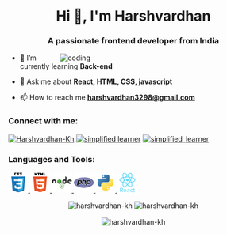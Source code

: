 <h1 align="center">Hi 👋, I'm Harshvardhan</h1>
<h3 align="center">A passionate frontend developer from India</h3>

<img align=right alt="coding" width="400" src="https://camo.githubusercontent.com/c1dcb74cc1c1835b1d716f5051499a2814c683c806b15f04b0eba492863703e9/68747470733a2f2f63646e2e6472696262626c652e636f6d2f75736572732f3733303730332f73637265656e73686f74732f363538313234332f6176656e746f2e676966">

- 🌱 I’m currently learning **Back-end**

- 💬 Ask me about **React, HTML, CSS, javascript**

- 📫 How to reach me **harshvardhan3298@gmail.com**

<h3 align="left">Connect with me:</h3>
<p align="left">
<a href="https://linkedin.com/in/harshvardhan-khairnar-016aa4273" target="blank"> <img align="center" src="https://raw.githubusercontent.com/rahuldkjain/github-profile-readme-generator/master/src/images/icons/Social/linked-in-alt.svg" alt="Harshvardhan-Kh" height="30" width="40" /> </a>
<a href="https://www.youtube.com/@MovieTube_io" target="blank"><img align="center" src="https://raw.githubusercontent.com/rahuldkjain/github-profile-readme-generator/master/src/images/icons/Social/youtube.svg" alt="simplified learner" height="30" width="40" /></a>
<a href="https://www.instagram.com/raavan_asur_maharaj?igsh=MzNlNGNkZWQ4Mg==" target="blank"><img align="center" src="https://raw.githubusercontent.com/rahuldkjain/github-profile-readme-generator/master/src/images/icons/Social/instagram.svg" alt="simplified_learner" height="30" width="40" /></a>
</p>

<h3 align="left">Languages and Tools:</h3>
<p align="left"> <a href="https://www.w3schools.com/css/" target="_blank" rel="noreferrer"> <img src="https://raw.githubusercontent.com/devicons/devicon/master/icons/css3/css3-original-wordmark.svg" alt="css3" width="40" height="40"/> </a> <a href="https://www.w3.org/html/" target="_blank" rel="noreferrer"> <img src="https://raw.githubusercontent.com/devicons/devicon/master/icons/html5/html5-original-wordmark.svg" alt="html5" width="40" height="40"/> </a> <a href="https://nodejs.org" target="_blank" rel="noreferrer"> <img src="https://raw.githubusercontent.com/devicons/devicon/master/icons/nodejs/nodejs-original-wordmark.svg" alt="nodejs" width="40" height="40"/> </a> <a href="https://www.php.net" target="_blank" rel="noreferrer"> <img src="https://raw.githubusercontent.com/devicons/devicon/master/icons/php/php-original.svg" alt="php" width="40" height="40"/> </a> <a href="https://www.python.org" target="_blank" rel="noreferrer"> <img src="https://raw.githubusercontent.com/devicons/devicon/master/icons/python/python-original.svg" alt="python" width="40" height="40"/> </a> <a href="https://reactjs.org/" target="_blank" rel="noreferrer"> <img src="https://raw.githubusercontent.com/devicons/devicon/master/icons/react/react-original-wordmark.svg" alt="react" width="40" height="40"/> </a> </p>


<p align="center"><img align="center" width="300" src="https://github-readme-stats.vercel.app/api?username=harshvardhan-kh&show_icons=true&locale=en" alt="harshvardhan-kh" /> <img align="center" width="320" src="https://github-readme-streak-stats.herokuapp.com/?user=harshvardhan-kh&" alt="harshvardhan-kh" /> </p>

<p align="center"><img width="270" align="center" src="https://github-readme-stats.vercel.app/api/top-langs?username=harshvardhan-kh&show_icons=true&locale=en&layout=compact" alt="harshvardhan-kh" /> </p>

